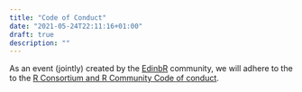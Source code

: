 ```yaml
---
title: "Code of Conduct"
date: "2021-05-24T22:11:16+01:00"
draft: true
description: ""
---
```


As an event (jointly) created by the [EdinbR](edinbr.org) community, we will
adhere to the to the [R Consortium and R Community Code of
conduct](https://wiki.r-consortium.org/view/R_Consortium_and_the_R_Community_Code_of_Conduct).
